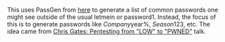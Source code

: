 This uses PassGen from [here](https://github.com/Broham/PassGen) to generate a list of common passwords one might see outside of the usual letmein or password1. Instead, the focus of this is to generate passwords like $Company%$year%, $Season$123, etc. The idea came from [Chris Gates: Pentesting from "LOW" to "PWNED"](https://www.youtube.com/watch?v=u68QvWXYW_Q) talk.
